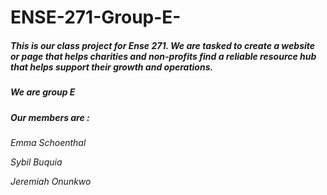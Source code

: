 # ENSE-271-Group-E-
##### This is our class project for Ense 271. We are tasked to create a website or page that helps charities and non-profits find a reliable resource hub that helps support their growth and operations. 

##### We are group E

##### Our members are : 

*Emma Schoenthal*

*Sybil Buquia*

*Jeremiah Onunkwo*
